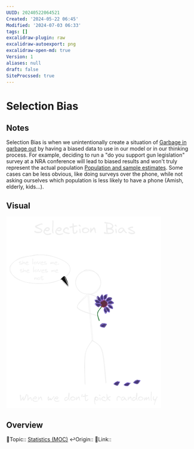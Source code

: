 ```yaml
---
UUID: 20240522064521
Created: '2024-05-22 06:45'
Modified: '2024-07-03 06:33'
tags: []
excalidraw-plugin: raw
excalidraw-autoexport: png
excalidraw-open-md: true
Version: 1
aliases: null
draft: false
SiteProcssed: true
---
```


# Selection Bias

## Notes

Selection Bias is when we unintentionally create a situation of [Garbage in garbage out](/notes/garbage-in-garbage-out.md) by having a biased data to use in our model or in our thinking process. For example, deciding to run a "do you support gun legislation" survey at a NRA conference will lead to biased results and won't truly represent the actual population [Population and sample estimates](/notes/population-and-sample-estimates.md). Some cases can be less obvious, like doing surveys over the phone, while not asking ourselves which population is less likely to have a phone (Amish, elderly, kids...).

## Visual

![Selection Bias.webp](/notes/selection-bias.webp)

## Overview
🔼Topic:: [Statistics (MOC)](/mocs/statistics-moc.md)
↩️Origin::
🔗Link::
